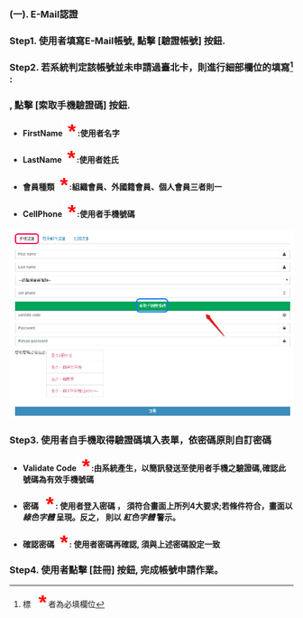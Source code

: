 ### \(一\). E-Mail認證

### Step1. 使用者填寫E-Mail帳號,  點擊 \[驗證帳號\] 按鈕. 

### Step2. 若系統判定該帳號並未申請過臺北卡，則進行細部欄位的填寫[^1] :

### , 點擊 \[索取手機驗證碼\] 按鈕.

* #### FirstName![](/assets/star.png) :使用者名字
* #### LastName![](/assets/star.png) :使用者姓氏
* #### 會員種類![](/assets/star.png)   :組織會員、外國籍會員、個人會員三者則一
* #### CellPhone![](/assets/star.png) :使用者手機號碼

#### ![](/assets/phone_registered.png)

### Step3. 使用者自手機取得驗證碼填入表單，依密碼原則自訂密碼

* #### Validate Code![](/assets/star.png) :由系統產生，以簡訊發送至使用者手機之驗證碼,確認此號碼為有效手機號碼
* #### 密碼 ![](/assets/star.png)                : 使用者登入密碼 ， 須符合畫面上所列4大要求;若條件符合，畫面以 _**綠色字體**_ 呈現。反之， 則以 _**紅色字體**_  警示。
* #### 確認密碼![](/assets/star.png)        :  使用者密碼再確認, 須與上述密碼設定一致

### Step4. 使用者點擊 \[註冊\] 按鈕, 完成帳號申請作業。



[^1]: 標 ![](/assets/star.png) 者為必填欄位

